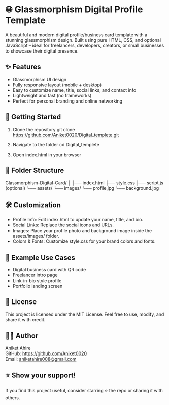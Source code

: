 # 🌐 Glassmorphism Digital Profile Template

A beautiful and modern digital profile/business card template with a stunning glassmorphism design. Built using pure HTML, CSS, and optional JavaScript – ideal for freelancers, developers, creators, or small businesses to showcase their digital presence.

## ✨ Features

- Glassmorphism UI design
- Fully responsive layout (mobile + desktop)
- Easy to customize name, title, social links, and contact info
- Lightweight and fast (no frameworks)
- Perfect for personal branding and online networking

## 🚀 Getting Started

1. Clone the repository
   git clone https://github.com/Aniket0020/Digital_templete.git

2. Navigate to the folder
   cd Digital_templete

3. Open index.html in your browser

## 📁 Folder Structure

Glassmorphism-Digital-Card/
│
├── index.html
├── style.css
├── script.js (optional)
└── assets/
    └── images/
        └── profile.jpg
        └── background.jpg

## 🛠️ Customization

- Profile Info: Edit index.html to update your name, title, and bio.
- Social Links: Replace the social icons and URLs.
- Images: Place your profile photo and background image inside the assets/images/ folder.
- Colors & Fonts: Customize style.css for your brand colors and fonts.

## 📸 Example Use Cases

- Digital business card with QR code
- Freelancer intro page
- Link-in-bio style profile
- Portfolio landing screen

## 📄 License

This project is licensed under the MIT License.
Feel free to use, modify, and share it with credit.

## 👨‍💻 Author

Aniket Ahire  
GitHub: https://github.com/Aniket0020  
Email: aniketahire008@gmail.com

## ⭐ Show your support!

If you find this project useful, consider starring ⭐ the repo or sharing it with others.
